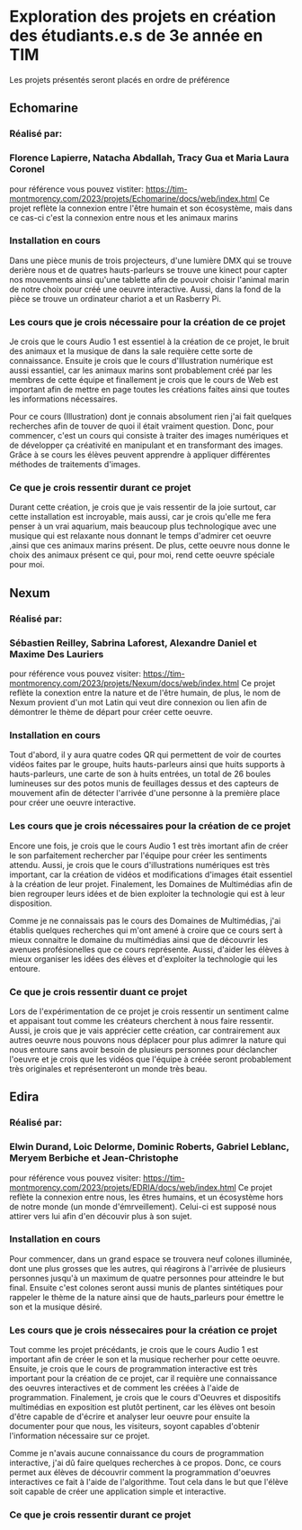 # Exploration des projets en création des étudiants.e.s de 3e année en TIM
Les projets présentés seront placés en ordre de préférence
## Echomarine
### Réalisé par: 
### Florence Lapierre, Natacha Abdallah, Tracy Gua et Maria Laura Coronel
pour référence vous pouvez vistiter: https://tim-montmorency.com/2023/projets/Echomarine/docs/web/index.html
Ce projet reflète la connexion entre l'être humain et son écosystème, mais dans ce cas-ci c'est la connexion entre nous et les animaux marins
### Installation en cours 
Dans une pièce munis de trois projecteurs, d'une lumière DMX qui se trouve derière nous et de quatres hauts-parleurs se trouve une kinect pour capter nos mouvements ainsi qu'une tablette afin de pouvoir choisir l'animal marin de notre choix pour créé une oeuvre interactive. 
Aussi, dans la fond de la pièce se trouve un ordinateur chariot a et un Rasberry Pi.


### Les cours que je crois nécessaire pour la création de ce projet
Je crois que le cours Audio 1 est essentiel à la création de ce projet, le bruit des animaux et la musique de dans la sale requière cette sorte de connaissance.
Ensuite je crois que le cours d'Illustration numérique est aussi essantiel, car les animaux marins sont probablement créé par les membres de cette équipe et finallement je crois que le cours de Web est important afin de mettre en page toutes les créations faites ainsi que toutes les informations nécessaires.

Pour ce cours (Illustration) dont je connais absolument rien j'ai fait quelques recherches afin de touver de quoi il était vraiment question. Donc, pour commencer, c'est un cours qui consiste à traiter des images numériques et de développer ça créativité en manipulant et en transformant des images. Grâce à se cours les élèves peuvent apprendre à appliquer différentes méthodes de traitements d'images.

### Ce que je crois ressentir durant ce projet
Durant cette création, je crois que je vais ressentir de la joie surtout, car cette installation est incroyable, mais aussi, car je crois qu'elle me fera penser à un vrai aquarium, mais beaucoup plus technologique avec une musique qui est relaxante nous donnant le temps d'admirer cet oeuvre ,ainsi que ces animaux marins présent. De plus, cette oeuvre nous donne le choix des animaux présent ce qui, pour moi, rend cette oeuvre spéciale pour moi.

## Nexum
### Réalisé par:
### Sébastien Reilley, Sabrina Laforest, Alexandre Daniel et Maxime Des Lauriers
pour référence vous pouvez visiter: https://tim-montmorency.com/2023/projets/Nexum/docs/web/index.html
Ce projet reflète la conextion entre la nature et de l'être humain, de plus, le nom de Nexum provient d'un mot Latin qui veut dire connexion ou lien afin de démontrer le thème de départ pour créer cette oeuvre.
### Installation en cours 
Tout d'abord, il y aura quatre codes QR qui permettent de voir de courtes vidéos faites par le groupe, huits hauts-parleurs ainsi que huits supports à hauts-parleurs, une carte de son à huits entrées, un total de 26 boules lumineuses sur des potos munis de feuillages dessus et des capteurs de mouvement afin de détecter l'arrivée d'une personne à la première place pour créer une oeuvre interactive.


### Les cours que je crois nécessaires pour la création de ce projet
Encore une fois, je crois que le cours Audio 1 est très imortant afin de créer le son parfaitement rechercher par l'équipe pour créer les sentiments attendu. Aussi, je crois que le cours d'illustrations numériques est très important, car la création de vidéos et modifications d'images était essentiel à la création de leur projet. Finalement, les Domaines de Multimédias afin de bien regrouper leurs idées et de bien exploiter la technologie qui est à leur disposition.

Comme je ne connaissais pas le cours des Domaines de Multimédias, j'ai établis quelques recherches qui m'ont amené à croire que ce cours sert à mieux connaitre le domaine du multimédias ainsi que de découvrir les avenues profésionelles que ce cours représente. Aussi, d'aider les élèves à mieux organiser les idées des élèves et d'exploiter la technologie qui les entoure.

### Ce que je crois ressentir duant ce projet
Lors de l'expérimentation de ce projet je crois ressentir un sentiment calme et appaisant tout comme les créateurs cherchent à nous faire ressentir. Aussi, je crois que je vais apprécier cette création, car contrairement aux autres oeuvre nous pouvons nous déplacer pour plus adimrer la nature qui nous entoure sans avoir besoin de plusieurs personnes pour déclancher l'oeuvre et je crois que les vidéos que l'équipe à créée seront probablement très originales et représenteront un monde très beau.

## Edira
### Réalisé par:
### Elwin Durand, Loic Delorme, Dominic Roberts, Gabriel Leblanc, Meryem Berbiche et Jean-Christophe
pour référence vous pouvez visiter: https://tim-montmorency.com/2023/projets/EDRIA/docs/web/index.html
Ce projet reflète la connexion entre nous, les êtres humains, et un écosystème hors de notre monde (un monde d'émrveillement). Celui-ci est supposé nous attirer vers lui afin d'en découvir plus à son sujet.
### Installation en cours 
Pour commencer, dans un grand espace se trouvera neuf colones illuminée, dont une plus grosses que les autres, qui réagirons à l'arrivée de plusieurs personnes jusqu'à un maximum de quatre personnes pour atteindre le but final. Ensuite c'est colones seront aussi munis de plantes sintétiques pour rappeler le thème de la nature ainsi que de hauts_parleurs pour émettre le son et la musique désiré.


### Les cours que je crois néssecaires pour la création ce projet
Tout comme les projet précédants, je crois que le cours Audio 1 est important afin de créer le son et la musique recherher pour cette oeuvre. Ensuite, je crois que le cours de programmation interactive est très important pour la création de ce projet, car il requière une connaissance des oeuvres interactives et de comment les créées à l'aide de programmation. Finalement, je crois que le cours d'Oeuvres et dispositifs multimédias en exposition est plutôt pertinent, car les élèves ont besoin d'être capable de d'écrire et analyser leur oeuvre pour ensuite la documenter pour que nous, les visiteurs, soyont capables d'obtenir l'information nécessaire sur ce projet.

Comme je n'avais aucune connaissance du cours de programmation interactive, j'ai dû faire quelques recherches à ce propos. Donc, ce cours permet aux élèves de découvrir comment la programmation d'oeuvres interactives ce fait à l'aide de l'algorithme. Tout cela dans le but que l'élève soit capable de créer une application simple et interactive.

### Ce que je crois ressentir durant ce projet
